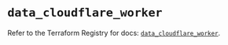 # `data_cloudflare_worker`

Refer to the Terraform Registry for docs: [`data_cloudflare_worker`](https://registry.terraform.io/providers/cloudflare/cloudflare/5.10.0/docs/data-sources/worker).
